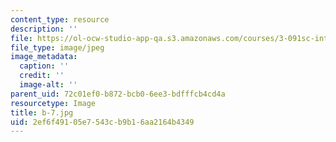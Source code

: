```yaml
---
content_type: resource
description: ''
file: https://ol-ocw-studio-app-qa.s3.amazonaws.com/courses/3-091sc-introduction-to-solid-state-chemistry-fall-2010/2ef6f49105e7543cb9b16aa2164b4349_b-7.jpg
file_type: image/jpeg
image_metadata:
  caption: ''
  credit: ''
  image-alt: ''
parent_uid: 72c01ef0-b872-bcb0-6ee3-bdfffcb4cd4a
resourcetype: Image
title: b-7.jpg
uid: 2ef6f491-05e7-543c-b9b1-6aa2164b4349
---
```

